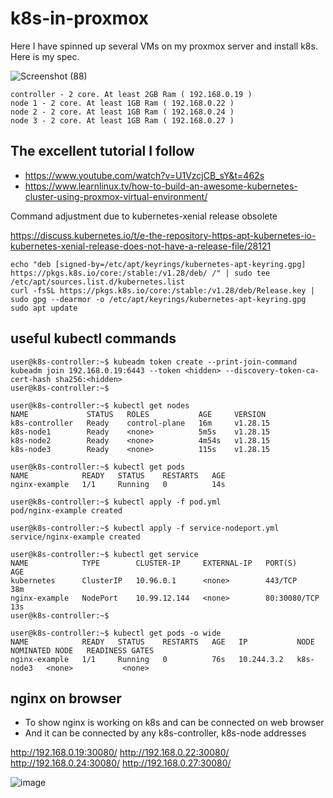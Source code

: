 # k8s-in-proxmox

Here I have spinned up several VMs on my proxmox server and install k8s. Here is my spec.

![Screenshot (88)](https://github.com/user-attachments/assets/1e0dd2ad-6332-4cac-b688-41a09d78f288)

```
controller - 2 core. At least 2GB Ram ( 192.168.0.19 )
node 1 - 2 core. At least 1GB Ram ( 192.168.0.22 )
node 2 - 2 core. At least 1GB Ram ( 192.168.0.24 )
node 3 - 2 core. At least 1GB Ram ( 192.168.0.27 )
```

## The excellent tutorial I follow
- https://www.youtube.com/watch?v=U1VzcjCB_sY&t=462s
- https://www.learnlinux.tv/how-to-build-an-awesome-kubernetes-cluster-using-proxmox-virtual-environment/

Command adjustment due to kubernetes-xenial release obsolete

https://discuss.kubernetes.io/t/e-the-repository-https-apt-kubernetes-io-kubernetes-xenial-release-does-not-have-a-release-file/28121
```
echo "deb [signed-by=/etc/apt/keyrings/kubernetes-apt-keyring.gpg] https://pkgs.k8s.io/core:/stable:/v1.28/deb/ /" | sudo tee /etc/apt/sources.list.d/kubernetes.list
curl -fsSL https://pkgs.k8s.io/core:/stable:/v1.28/deb/Release.key | sudo gpg --dearmor -o /etc/apt/keyrings/kubernetes-apt-keyring.gpg
sudo apt update
```

## useful kubectl commands

```
user@k8s-controller:~$ kubeadm token create --print-join-command
kubeadm join 192.168.0.19:6443 --token <hidden> --discovery-token-ca-cert-hash sha256:<hidden>
user@k8s-controller:~$
```

```
user@k8s-controller:~$ kubectl get nodes
NAME             STATUS   ROLES           AGE     VERSION
k8s-controller   Ready    control-plane   16m     v1.28.15
k8s-node1        Ready    <none>          5m5s    v1.28.15
k8s-node2        Ready    <none>          4m54s   v1.28.15
k8s-node3        Ready    <none>          115s    v1.28.15
```

```
user@k8s-controller:~$ kubectl get pods
NAME            READY   STATUS    RESTARTS   AGE
nginx-example   1/1     Running   0          14s
```

```
user@k8s-controller:~$ kubectl apply -f pod.yml
pod/nginx-example created

user@k8s-controller:~$ kubectl apply -f service-nodeport.yml
service/nginx-example created

user@k8s-controller:~$ kubectl get service
NAME            TYPE        CLUSTER-IP     EXTERNAL-IP   PORT(S)        AGE
kubernetes      ClusterIP   10.96.0.1      <none>        443/TCP        38m
nginx-example   NodePort    10.99.12.144   <none>        80:30080/TCP   13s
user@k8s-controller:~$
```

```
user@k8s-controller:~$ kubectl get pods -o wide
NAME            READY   STATUS    RESTARTS   AGE   IP           NODE        NOMINATED NODE   READINESS GATES
nginx-example   1/1     Running   0          76s   10.244.3.2   k8s-node3   <none>           <none>
```

## nginx on browser

- To show nginx is working on k8s and can be connected on web browser
- And it can be connected by any k8s-controller, k8s-node addresses

http://192.168.0.19:30080/
http://192.168.0.22:30080/
http://192.168.0.24:30080/
http://192.168.0.27:30080/

![image](https://github.com/user-attachments/assets/f564cb40-2cb8-422b-af5c-771dbce412da)

